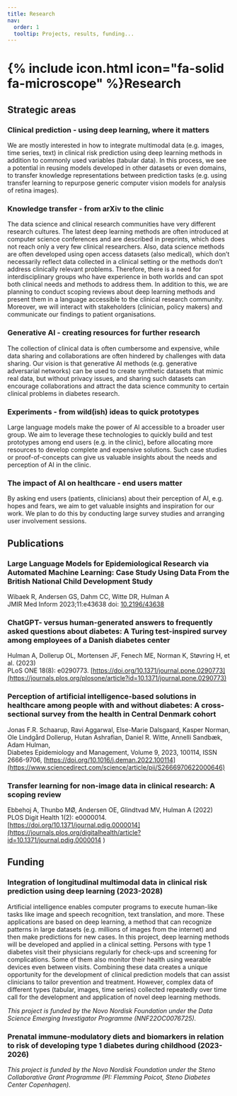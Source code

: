 ```yaml
---
title: Research
nav:
  order: 1
  tooltip: Projects, results, funding...
---
```


# {% include icon.html icon="fa-solid fa-microscope" %}Research
## Strategic areas
### Clinical prediction - using deep learning, where it matters
We are mostly interested in how to integrate multimodal data (e.g. images, time series, text) in clinical risk prediction using deep learning methods in addition to commonly used variables (tabular data). In this process, we see a potential in reusing models developed in other datasets or even domains, to transfer knowledge representations between prediction tasks (e.g. using transfer learning to repurpose generic computer vision models for analysis of retina images).
### Knowledge transfer - from arXiv to the clinic
The data science and clinical research communities have very different research cultures. The latest deep learning methods are often introduced at computer science conferences and are described in preprints, which does not reach only a very few clinical researchers. Also, data science methods are often developed using open access datasets (also medical), which don’t necessarily reflect data collected in a clinical setting or the methods don’t address clinically relevant problems. Therefore, there is a need for interdisciplinary groups who have experience in both worlds and can spot both clinical needs and methods to address them. In addition to this, we are planning to conduct scoping reviews about deep learning methods and present them in a language accessible to the clinical research community. Moreover, we will interact with stakeholders (clinician, policy makers) and communicate our findings to patient organisations.
### Generative AI - creating resources for further research
The collection of clinical data is often cumbersome and expensive, while data sharing and collaborations are often hindered by challenges with data sharing. Our vision is that generative AI methods (e.g. generative adversarial networks) can be used to create synthetic datasets that mimic real data, but without privacy issues, and sharing such datasets can encourage collaborations and attract the data science community to certain clinical problems in diabetes research.
### Experiments - from wild(ish) ideas to quick prototypes
Large language models make the power of AI accessible to a broader user group. We aim to leverage these technologies to quickly build and test prototypes among end users (e.g. in the clinic), before allocating more resources to develop complete and expensive solutions. Such case studies or proof-of-concepts can give us valuable insights about the needs and perception of AI in the clinic.
### The impact of AI on healthcare - end users matter
By asking end users (patients, clinicians) about their perception of AI, e.g. hopes and fears, we aim to get valuable insights and inspiration for our work. We plan to do this by conducting large survey studies and arranging user involvement sessions.
## Publications
### Large Language Models for Epidemiological Research via Automated Machine Learning: Case Study Using Data From the British National Child Development Study
Wibaek R, Andersen GS, Dahm CC, Witte DR, Hulman A\
JMIR Med Inform 2023;11:e43638 doi: [10.2196/43638](https://medinform.jmir.org/2023/1/e43638)
### ChatGPT- versus human-generated answers to frequently asked questions about diabetes: A Turing test-inspired survey among employees of a Danish diabetes center
Hulman A, Dollerup OL, Mortensen JF, Fenech ME, Norman K, Støvring H, et al. (2023)\
PLoS ONE 18(8): e0290773. [https://doi.org/10.1371/journal.pone.0290773](https://journals.plos.org/plosone/article?id=10.1371/journal.pone.0290773)
### Perception of artificial intelligence-based solutions in healthcare among people with and without diabetes: A cross-sectional survey from the health in Central Denmark cohort
Jonas F.R. Schaarup, Ravi Aggarwal, Else-Marie Dalsgaard, Kasper Norman, Ole Lindgård Dollerup, Hutan Ashrafian, Daniel R. Witte, Annelli Sandbæk, Adam Hulman,\
Diabetes Epidemiology and Management, Volume 9, 2023, 100114, ISSN 2666-9706, [https://doi.org/10.1016/j.deman.2022.100114](https://www.sciencedirect.com/science/article/pii/S2666970622000646)
### Transfer learning for non-image data in clinical research: A scoping review
Ebbehoj A, Thunbo MØ, Andersen OE, Glindtvad MV, Hulman A (2022)\
PLOS Digit Health 1(2): e0000014. [https://doi.org/10.1371/journal.pdig.0000014](https://journals.plos.org/digitalhealth/article?id=10.1371/journal.pdig.0000014
)
## Funding
### Integration of longitudinal multimodal data in clinical risk prediction using deep learning (2023-2028)
Artificial intelligence enables computer programs to execute human-like tasks like image and speech recognition, text translation, and more. These applications are based on deep learning, a method that can recognize patterns in large datasets (e.g. millions of images from the internet) and then make predictions for new cases. In this project, deep learning methods will be developed and applied in a clinical setting. Persons with type 1 diabetes visit their physicians regularly for check-ups and screening for complications. Some of them also monitor their health using wearable devices even between visits. Combining these data creates a unique opportunity for the development of clinical prediction models that can assist clinicians to tailor prevention and treatment. However, complex data of different types (tabular, images, time series) collected repeatedly over time call for the development and application of novel deep learning methods.

*This project is funded by the Novo Nordisk Foundation under the Data Science Emerging Investigator Programme (NNF22OC0076725).*
### Prenatal immune-modulatory diets and biomarkers in relation to risk of developing type 1 diabetes during childhood (2023-2026)
*This project is funded by the Novo Nordisk Foundation under the Steno Collaborative Grant Programme (PI: Flemming Poicot, Steno Diabetes Center Copenhagen).*
